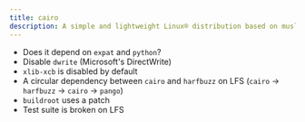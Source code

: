 ```yaml
---
title: cairo
description: A simple and lightweight Linux® distribution based on musl libc and toybox
---
```


- Does it depend on `expat` and `python`?
- Disable `dwrite` (Microsoft's DirectWrite)
- `xlib-xcb` is disabled by default
- A circular dependency between `cairo` and `harfbuzz` on LFS (`cairo` -> `harfbuzz` -> `cairo` -> `pango`)
- `buildroot` uses a patch
- Test suite is broken on LFS
